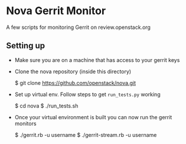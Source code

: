 # Nova Gerrit Monitor

A few scripts for monitoring Gerrit on review.openstack.org

## Setting up

   * Make sure you are on a machine that has access to your gerrit keys

   * Clone the nova repository (inside this directory)
        
        $ git clone https://github.com/openstack/nova.git

   * Set up virtual env.  Follow steps to get `run_tests.py` working

        $ cd nova
        $ ./run_tests.sh

   * Once your virtual environment is built you can now run the gerrit monitors

        $ ./gerrit.rb -u username
        $ ./gerrit-stream.rb -u username
